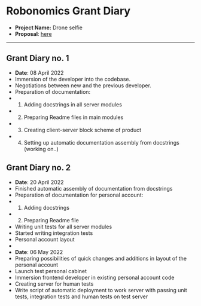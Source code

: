 # Robonomics Grant Diary


* **Project Name:** Drone selfie
* **Proposal**: [here](https://github.com/airalab/robonomics-grant-program/tree/main/proposals/ds.md)


---

## Grant Diary no. 1

* **Date**: 08 April 2022
* Immersion of the developer into the codebase. 
* Negotiations between new and the previous developer. 
* Preparation of documentation:
* 1. Adding docstrings in all server modules
* 2. Preparing Readme files in main modules
* 3. Creating client-server block scheme of product
* 4. Setting up automatic documentation assembly from docstrings (working on..)

## Grant Diary no. 2

* **Date**: 20 April 2022
* Finished automatic assembly of documentation from docstrings
* Preparation of documentation for personal account:
* 1. Adding docstrings
* 2. Preparing Readme file
* Writing unit tests for all server modules
* Started writing integration tests
* Personal account layout
* 
* **Date**: 06 May 2022
* Preparing possibilities of quick changes and additions in layout of the personal account
* Launch test personal cabinet  
* Immersion frontend developer in existing personal account code
* Creating server for human tests
* Write script of automatic deployment to work server with passing unit tests, integration tests and human tests on test server
